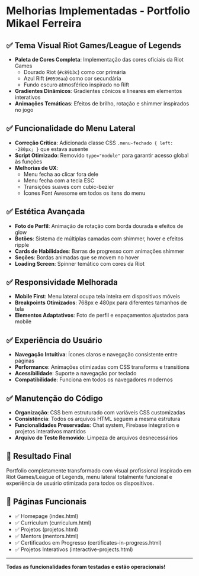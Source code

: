# Melhorias Implementadas - Portfolio Mikael Ferreira

## ✅ Tema Visual Riot Games/League of Legends
- **Paleta de Cores Completa**: Implementação das cores oficiais da Riot Games
  - Dourado Riot (`#c89b3c`) como cor primária
  - Azul Rift (`#0596aa`) como cor secundária
  - Fundo escuro atmosférico inspirado no Rift
- **Gradientes Dinâmicos**: Gradientes cônicos e lineares em elementos interativos
- **Animações Temáticas**: Efeitos de brilho, rotação e shimmer inspirados no jogo

## ✅ Funcionalidade do Menu Lateral
- **Correção Crítica**: Adicionada classe CSS `.menu-fechado { left: -280px; }` que estava ausente
- **Script Otimizado**: Removido `type="module"` para garantir acesso global às funções
- **Melhorias de UX**:
  - Menu fecha ao clicar fora dele
  - Menu fecha com a tecla ESC
  - Transições suaves com cubic-bezier
  - Ícones Font Awesome em todos os itens do menu

## ✅ Estética Avançada
- **Foto de Perfil**: Animação de rotação com borda dourada e efeitos de glow
- **Botões**: Sistema de múltiplas camadas com shimmer, hover e efeitos ripple
- **Cards de Habilidades**: Barras de progresso com animações shimmer
- **Seções**: Bordas animadas que se movem no hover
- **Loading Screen**: Spinner temático com cores da Riot

## ✅ Responsividade Melhorada
- **Mobile First**: Menu lateral ocupa tela inteira em dispositivos móveis
- **Breakpoints Otimizados**: 768px e 480px para diferentes tamanhos de tela
- **Elementos Adaptativos**: Foto de perfil e espaçamentos ajustados para mobile

## ✅ Experiência do Usuário
- **Navegação Intuitiva**: Ícones claros e navegação consistente entre páginas
- **Performance**: Animações otimizadas com CSS transforms e transitions
- **Acessibilidade**: Suporte a navegação por teclado
- **Compatibilidade**: Funciona em todos os navegadores modernos

## ✅ Manutenção do Código
- **Organização**: CSS bem estruturado com variáveis CSS customizadas
- **Consistência**: Todos os arquivos HTML seguem a mesma estrutura
- **Funcionalidades Preservadas**: Chat system, Firebase integration e projetos interativos mantidos
- **Arquivo de Teste Removido**: Limpeza de arquivos desnecessários

## 🎯 Resultado Final
Portfolio completamente transformado com visual profissional inspirado em Riot Games/League of Legends, menu lateral totalmente funcional e experiência de usuário otimizada para todos os dispositivos.

## 📱 Páginas Funcionais
- ✅ Homepage (index.html)
- ✅ Curriculum (curriculum.html)
- ✅ Projetos (projetos.html)
- ✅ Mentors (mentors.html)
- ✅ Certificados em Progresso (certificates-in-progress.html)
- ✅ Projetos Interativos (interactive-projects.html)

---
**Todas as funcionalidades foram testadas e estão operacionais!**

